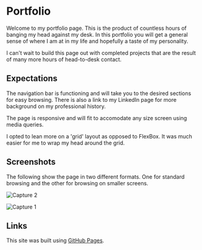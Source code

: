# Portfolio
Welcome to my portfolio page. This is the product of countless hours of banging my head against my desk. In this portfolio you will get a general sense of where I am at in my life and hopefully a taste of my personality. 

I can't wait to build this page out with completed projects that are the result of many more hours of head-to-desk contact. 

## Expectations

The navigation bar is functioning and will take you to the desired sections for easy browsing. There is also a link to my LinkedIn page for more background on my professional history. 

The page is responsive and will fit to accomodate any size screen using media queries. 

I opted to lean more on a 'grid' layout as opposed to FlexBox. It was much easier for me to wrap my head around the grid. 

## Screenshots

The following show the page in two different formats. One for standard browsing and the other for browsing on smaller screens. 

![Capture 2](https://user-images.githubusercontent.com/80405589/117237129-3fdee900-adf8-11eb-8f6e-30fd0a516d33.JPG)


![Capture 1](https://user-images.githubusercontent.com/80405589/117237135-43727000-adf8-11eb-8fb4-9a025a77fdf1.JPG)

## Links

This site was built using [GitHub Pages](https://david-v-rullo.github.io/Portfolio/).
